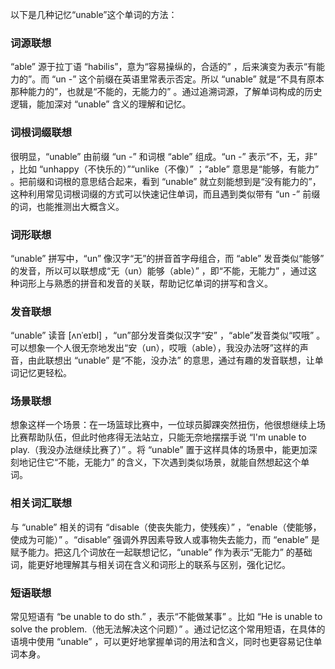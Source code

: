 以下是几种记忆“unable”这个单词的方法：

### 词源联想
“able” 源于拉丁语 “habilis”，意为“容易操纵的，合适的” ，后来演变为表示“有能力的”。而 “un -” 这个前缀在英语里常表示否定。所以 “unable” 就是“不具有原本那种能力的”，也就是“不能的，无能力的” 。通过追溯词源，了解单词构成的历史逻辑，能加深对 “unable” 含义的理解和记忆。

### 词根词缀联想
很明显，“unable” 由前缀 “un -” 和词根 “able” 组成。“un -” 表示“不，无，非” ，比如 “unhappy（不快乐的）”“unlike（不像）” ；“able” 意思是“能够，有能力” 。把前缀和词根的意思结合起来，看到 “unable” 就立刻能想到是“没有能力的”，这种利用常见词根词缀的方式可以快速记住单词，而且遇到类似带有 “un -” 前缀的词，也能推测出大概含义。

### 词形联想
“unable” 拼写中，“un” 像汉字“无”的拼音首字母组合，而 “able” 发音类似“能够” 的发音，所以可以联想成“无（un）能够（able）” ，即“不能，无能力” ，通过这种词形上与熟悉的拼音和发音的关联，帮助记忆单词的拼写和含义。

### 发音联想
“unable” 读音 [ʌnˈeɪbl] ，“un”部分发音类似汉字“安” ，“able”发音类似“哎哦” 。可以想象一个人很无奈地发出“安（un），哎哦（able），我没办法呀”这样的声音，由此联想出 “unable” 是“不能，没办法” 的意思，通过有趣的发音联想，让单词记忆更轻松。

### 场景联想
想象这样一个场景：在一场篮球比赛中，一位球员脚踝突然扭伤，他很想继续上场比赛帮助队伍，但此时他疼得无法站立，只能无奈地摆摆手说 “I'm unable to play.（我没办法继续比赛了）” 。将 “unable” 置于这样具体的场景中，能更加深刻地记住它“不能，无能力” 的含义，下次遇到类似场景，就能自然想起这个单词。

### 相关词汇联想
与 “unable” 相关的词有 “disable（使丧失能力，使残疾）” ，“enable（使能够，使成为可能）” 。“disable” 强调外界因素导致人或事物失去能力，而 “enable” 是赋予能力。把这几个词放在一起联想记忆，“unable” 作为表示“无能力” 的基础词，能更好地理解其与相关词在含义和词形上的联系与区别，强化记忆。

### 短语联想
常见短语有 “be unable to do sth.” ，表示“不能做某事” 。比如 “He is unable to solve the problem.（他无法解决这个问题）” 。通过记忆这个常用短语，在具体的语境中使用 “unable” ，可以更好地掌握单词的用法和含义，同时也更容易记住单词本身。 